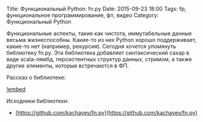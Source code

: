 Title: Функциональный Python: fn.py
Date: 2015-09-23 18:00
Tags: fp, функциональное программирование, фп, видео
Category: Функциональный Python


Функциональные аспекты, такие как чистота, иммутабельные данные весьма жизнеспособны. Какие-то из них Python хорошо поддерживает, какие-то нет (например, рекурсия).
Сегодня хочется упомянуть библиотеку fn.py. Эта библиотека добавляет синтаксический сахар в виде scala-лямбд, персистентных структур данных, стримом, а также другие элементы, которые встречаются в ФП.

Рассказ о библиотеке:

[!embed](http://www.youtube.com/watch?v=k3az1g_Q4xE)

Исходники библиотеки: 

- [https://github.com/kachayev/fn.py](https://github.com/kachayev/fn.py)